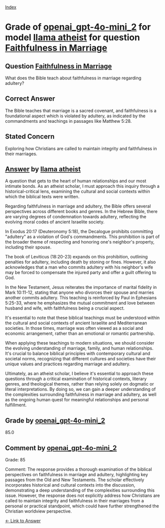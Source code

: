 
[Index](../../../../index.md)
# Grade of [openai_gpt-4o-mini_2](../../../grading_models/openai_gpt-4o-mini_2.md) for model [llama atheist](../../../answering_models/llama_atheist.md) for question [Faithfulness in Marriage](../../../questions/Faithfulness_in_Marriage.md)

## Question [Faithfulness in Marriage](../../../questions/Faithfulness_in_Marriage.md)
What does the Bible teach about faithfulness in marriage regarding adultery?

## Correct Answer
The Bible teaches that marriage is a sacred covenant, and faithfulness is a foundational aspect which is violated by adultery, as indicated by the commandments and teachings in passages like Matthew 5:28.

## Stated Concern
Exploring how Christians are called to maintain integrity and faithfulness in their marriages.

## [Answer](../Faithfulness_in_Marriage.md) by [llama atheist](../../../answering_models/llama_atheist.md)
A question that gets to the heart of human relationships and our most intimate bonds. As an atheist scholar, I must approach this inquiry through a historical-critical lens, examining the cultural and social contexts within which the biblical texts were written.

Regarding faithfulness in marriage and adultery, the Bible offers several perspectives across different books and genres. In the Hebrew Bible, there are varying degrees of condemnation towards adultery, reflecting the evolving moral codes of ancient Israelite society.

In Exodus 20:17 (Deuteronomy 5:18), the Decalogue prohibits committing "adultery" as a violation of God's commandments. This prohibition is part of the broader theme of respecting and honoring one's neighbor's property, including their spouse.

The book of Leviticus (18:20-23) expands on this prohibition, outlining penalties for adultery, including death by stoning or fines. However, it also acknowledges that a man who commits adultery with his neighbor's wife may be forced to compensate the injured party and offer a guilt offering to God.

In the New Testament, Jesus reiterates the importance of marital fidelity in Mark 10:11-12, stating that anyone who divorces their spouse and marries another commits adultery. This teaching is reinforced by Paul in Ephesians 5:25-33, where he emphasizes the mutual commitment and love between husband and wife, with faithfulness being a crucial aspect.

It's essential to note that these biblical teachings must be understood within the cultural and social contexts of ancient Israelite and Mediterranean societies. In those times, marriage was often viewed as a social and economic arrangement, rather than an emotional or romantic partnership.

When applying these teachings to modern situations, we should consider the evolving understanding of marriage, family, and human relationships. It's crucial to balance biblical principles with contemporary cultural and societal norms, recognizing that different cultures and societies have their unique values and practices regarding marriage and adultery.

Ultimately, as an atheist scholar, I believe it's essential to approach these questions through a critical examination of historical contexts, literary genres, and theological themes, rather than relying solely on dogmatic or literal interpretations. By doing so, we can gain a deeper understanding of the complexities surrounding faithfulness in marriage and adultery, as well as the ongoing human quest for meaningful relationships and personal fulfillment.

## Grade by [openai_gpt-4o-mini_2](../../../grading_models/openai_gpt-4o-mini_2.md)
85.0

## Comment by [openai_gpt-4o-mini_2](../../../grading_models/openai_gpt-4o-mini_2.md)
Grade: 85

Comment: The response provides a thorough examination of the biblical perspectives on faithfulness in marriage and adultery, highlighting key passages from the Old and New Testaments. The scholar effectively incorporates historical and cultural contexts into the discussion, demonstrating a deep understanding of the complexities surrounding this issue. However, the response does not explicitly address how Christians are called to maintain integrity and faithfulness in their marriages from a personal or practical standpoint, which could have further strengthened the Christian worldview perspective.

[&lt;- Link to Answer](../Faithfulness_in_Marriage.md)
